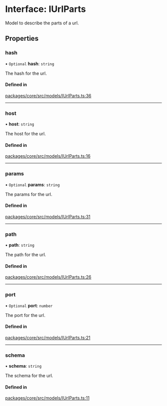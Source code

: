 # Interface: IUrlParts

Model to describe the parts of a url.

## Properties

### hash

• `Optional` **hash**: `string`

The hash for the url.

#### Defined in

[packages/core/src/models/IUrlParts.ts:36](https://github.com/gtscio/framework/blob/ed1186b/packages/core/src/models/IUrlParts.ts#L36)

___

### host

• **host**: `string`

The host for the url.

#### Defined in

[packages/core/src/models/IUrlParts.ts:16](https://github.com/gtscio/framework/blob/ed1186b/packages/core/src/models/IUrlParts.ts#L16)

___

### params

• `Optional` **params**: `string`

The params for the url.

#### Defined in

[packages/core/src/models/IUrlParts.ts:31](https://github.com/gtscio/framework/blob/ed1186b/packages/core/src/models/IUrlParts.ts#L31)

___

### path

• **path**: `string`

The path for the url.

#### Defined in

[packages/core/src/models/IUrlParts.ts:26](https://github.com/gtscio/framework/blob/ed1186b/packages/core/src/models/IUrlParts.ts#L26)

___

### port

• `Optional` **port**: `number`

The port for the url.

#### Defined in

[packages/core/src/models/IUrlParts.ts:21](https://github.com/gtscio/framework/blob/ed1186b/packages/core/src/models/IUrlParts.ts#L21)

___

### schema

• **schema**: `string`

The schema for the url.

#### Defined in

[packages/core/src/models/IUrlParts.ts:11](https://github.com/gtscio/framework/blob/ed1186b/packages/core/src/models/IUrlParts.ts#L11)
